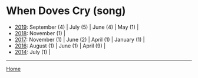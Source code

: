 # When Doves Cry (song)

  * [2019](./when-doves-cry-song-2019.md): 
      September (4) | 
      July (5) | 
      June (4) | 
      May (1) | 
  * [2018](./when-doves-cry-song-2018.md): 
      November (1) | 
  * [2017](./when-doves-cry-song-2017.md): 
      November (1) | 
      June (2) | 
      April (1) | 
      January (1) | 
  * [2016](./when-doves-cry-song-2016.md): 
      August (1) | 
      June (1) | 
      April (9) | 
  * [2014](./when-doves-cry-song-2014.md): 
      July (1) | 

----

[Home](../)
